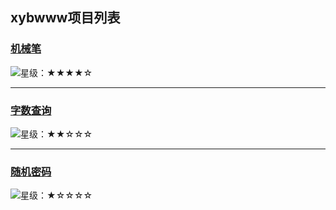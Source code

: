 ## xybwww项目列表
### [机械笔](https://xybwww.github.io/机械笔.html)
![星级：★★★★☆](https://img.shields.io/badge/星级-★★★★☆-red)
***
### [字数查询](https://xybwww.github.io/字数查询.html)
![星级：★★☆☆☆](https://img.shields.io/badge/星级-★★☆☆☆-yellow)
***
### [随机密码](https://xybwww.github.io/随机密码.html)
![星级：★☆☆☆☆](https://img.shields.io/badge/星级-★☆☆☆☆-green)
